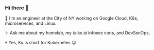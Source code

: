 ### Hi there 👋

🔭 I'm an engineer at the City of NY working on Google Cloud, K8s, microservices, and Linux. 

:sparkles: Ask me about my homelab, my talks at infosec cons, and DevSecOps.

:skull: Yes, Ku is short for Kubernetes :wink:

<!--
**Drookoo/Drookoo** is a ✨ _special_ ✨ repository because its `README.md` (this file) appears on your GitHub profile.

Here are some ideas to get you started:

- 🔭 I’m currently working on ...
- 🌱 I’m currently learning ...
- 👯 I’m looking to collaborate on ...
- 🤔 I’m looking for help with ...
- 💬 Ask me about ...
- 📫 How to reach me: ...
- 😄 Pronouns: ...
- ⚡ Fun fact: ...
-->
